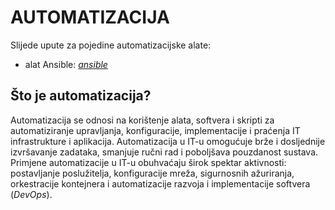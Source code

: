 # AUTOMATIZACIJA

Slijede upute za pojedine automatizacijske alate:

* alat Ansible: [*ansible*](ansible)

## Što je automatizacija?

Automatizacija se odnosi na korištenje alata, softvera i skripti za automatiziranje upravljanja, konfiguracije, implementacije i praćenja IT infrastrukture i aplikacija. Automatizacija u IT-u omogućuje brže i dosljednije izvršavanje zadataka, smanjuje ručni rad i poboljšava pouzdanost sustava. Primjene automatizacije u IT-u obuhvaćaju širok spektar aktivnosti: postavljanje poslužitelja, konfiguracije mreža, sigurnosnih ažuriranja, orkestracije kontejnera i automatizacije razvoja i implementacije softvera (*DevOps*).
